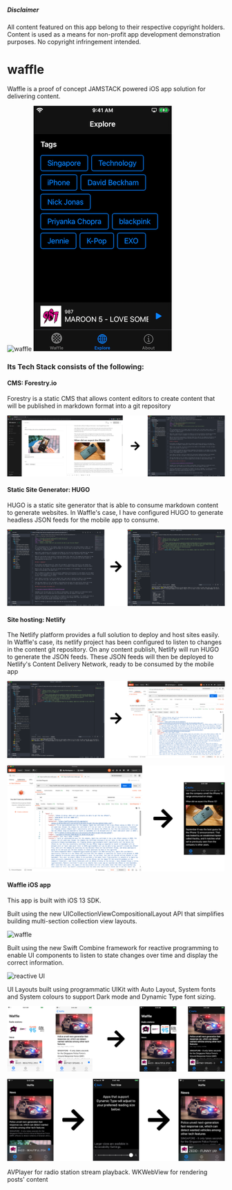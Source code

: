 ##### Disclaimer
All content featured on this app belong to their respective copyright holders. Content is used as a means for non-profit app development demonstration purposes. No copyright infringement intended.

# waffle
Waffle is a proof of concept JAMSTACK powered iOS app solution for delivering content.


![waffle](media/Opening.gif) ![explore](media/explore_portrait.PNG)


### Its Tech Stack consists of the following:

#### CMS: Forestry.io
Forestry is a static CMS that allows content editors to create content that will be published in markdown format into a git repository

![cms_to_md](media/cms_to_md.png)

#### Static Site Generator: HUGO
HUGO is a static site generator that is able to consume markdown content to generate websites. In Waffle's case, I have configured HUGO to generate headless JSON feeds for the mobile app to consume.

![cms_to_md](media/md_to_json.png)

#### Site hosting: Netlify
The Netlify platform provides a full solution to deploy and host sites easily. In Waffle's case, its netlify project has been configured to listen to changes in the content git repository. On any content publish, Netlify will run HUGO to generate the JSON feeds. These JSON feeds will then be deployed to Netlify's Content Delivery Network, ready to be consumed by the mobile app

![json_to_netlify](media/json_to_netlify.png)

![netlify_to_ios](media/netlify_to_ios.png)

#### Waffle iOS app
This app is built with iOS 13 SDK.

Built using the new UICollectionViewCompositionalLayout API that simplifies building multi-section collection view layouts.

![waffle](media/Opening.gif)

Built using the new Swift Combine framework for reactive programming to enable UI components to listen to state changes over time and display the correct information.

![reactive UI](media/reactiveUI.gif)

UI Layouts built using programmatic UIKit with Auto Layout, System fonts and System colours to support Dark mode and Dynamic Type font sizing.

![light to dark](media/light_to_dark.png)

![dynamic type](media/dynamic_type.png)

AVPlayer for radio station stream playback.
WKWebView for rendering posts' content
